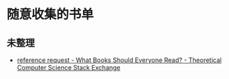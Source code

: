 随意收集的书单
===

## 未整理

- [reference request - What Books Should Everyone Read? - Theoretical Computer Science Stack Exchange](https://cstheory.stackexchange.com/questions/3253/what-books-should-everyone-read)